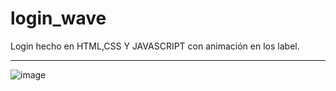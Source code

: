 # login_wave
Login hecho en HTML,CSS Y JAVASCRIPT con animación en los label.

---
![image](https://user-images.githubusercontent.com/100723898/219843197-bff8506a-2292-49ca-966e-41b9fc1c4cbb.png)

